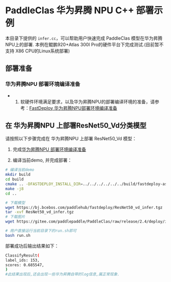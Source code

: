 # PaddleClas 华为昇腾 NPU C++ 部署示例
本目录下提供的 `infer.cc`，可以帮助用户快速完成 PaddleClas 模型在华为昇腾NPU上的部署.
本例在鲲鹏920+Atlas 300I Pro的硬件平台下完成测试.(目前暂不支持 X86 CPU的Linux系统部署)

## 部署准备
### 华为昇腾NPU 部署环境编译准备
- 1. 软硬件环境满足要求，以及华为昇腾NPU的部署编译环境的准备，请参考：[FastDeploy 华为昇腾NPU部署环境编译准备](../../../../../../docs/cn/build_and_install/huawei_ascend.md.md)  

## 在 华为昇腾NPU 上部署ResNet50_Vd分类模型
请按照以下步骤完成在 华为昇腾NPU 上部署 ResNet50_Vd 模型：
1. 完成[华为昇腾NPU 部署环境编译准备](../../../../../../docs/cn/build_and_install/huawei_ascend.md.md)

2. 编译当前demo, 并完成部署：
```bash
# 编译当前demo
mkdir build
cd build
cmake .. -DFASTDEPLOY_INSTALL_DIR=../../../../../../build/fastdeploy-ascend
make -j8
cd ..

# 下载模型
wget https://bj.bcebos.com/paddlehub/fastdeploy/ResNet50_vd_infer.tgz
tar -xvf ResNet50_vd_infer.tgz
# 下载图片
wget https://gitee.com/paddlepaddle/PaddleClas/raw/release/2.4/deploy/images/ImageNet/ILSVRC2012_val_00000010.jpeg

# 用户直接运行当前目录下的run.sh即可
bash run.sh
```

部署成功后输出结果如下：
```bash
ClassifyResult(
label_ids: 153,
scores: 0.685547,
)
#此结果出现后,还会出现一些华为昇腾自带的log信息,属正常现象.
```
